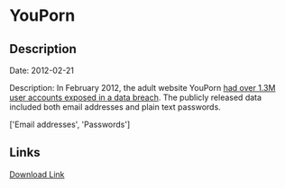 # YouPorn

## Description

Date: 2012-02-21

Description:
In February 2012, the adult website YouPorn <a href="http://www.huffingtonpost.com/2012/02/22/youporn-hacked-email-addresses-passwords_n_1294502.html" target="_blank" rel="noopener">had over 1.3M user accounts exposed in a data breach</a>. The publicly released data included both email addresses and plain text passwords.


['Email addresses', 'Passwords']

## Links

[Download Link](https://link-to.net/1229997/297.746630885002/dynamic/?r=aHR0cHM6Ly93d3cubWVkaWFmaXJlLmNvbS92aWV3LzF0bUx2ZURsM0RqT1R6ei95b3Vwb3JuLmNvbS9maWxl)